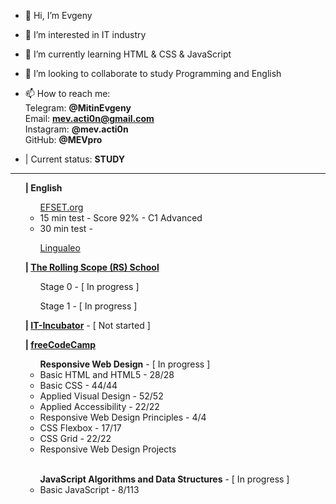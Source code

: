 - 👋 Hi, I’m Evgeny
- 👀 I’m interested in IT industry
- 🌱 I’m currently learning HTML & CSS & JavaScript
- 💞️ I’m looking to collaborate to study Programming and English
- 📫 How to reach me: 
<br>Telegram: <strong>@MitinEvgeny</strong>
<br>Email: <strong>mev.acti0n@gmail.com</strong>
<br>Instagram: <strong>@mev.acti0n</strong>
<br>GitHub: <strong>@MEVpro</strong>

- | Current status: <strong>STUDY</strong>
<hr>
<div>
    <ul><strong>| English</strong>
        <ul><a href="https://www.efset.org" target="_blank">EFSET.org</a>
            <li> 15 min test - Score 92% - C1 Advanced</li>
            <li> 30 min test - </li>
        </ul>
        <ul><a href="https://lingualeo.com" target="_blank">Lingualeo</a>
        </ul>
    </ul>
</div>

<div>
    <ul><strong>| <a href="https://rollingscopes.com" target="_blank">The Rolling Scope (RS) School</a></strong>
        <ul> Stage 0 - [ In progress ]</ul>
        <ul> Stage 1 - [ In progress ]</ul>
    </ul>
</div>

<div>
    <ul><strong>| <a href="https://it-incubator.by" target="_blank">IT-Incubator</a></strong> - [ Not started ]
    </ul>
</div>

<div>
    <ul><strong>| <a href="https://www.freecodecamp.org" target="_blank">freeCodeCamp</a></strong>
        <br>
        <ul><b>Responsive Web Design</b> - [ In progress ]
            <li> Basic HTML and HTML5 - 28/28</li>
            <li> Basic CSS - 44/44</li>
            <li> Applied Visual Design - 52/52</li>
            <li> Applied Accessibility - 22/22</li>
            <li> Responsive Web Design Principles - 4/4</li>
            <li> CSS Flexbox - 17/17</li>
            <li> CSS Grid - 22/22</li>
            <li> Responsive Web Design Projects</li>
        </ul><br>
        <ul><b>JavaScript Algorithms and Data Structures</b> - [ In progress ]
            <li> Basic JavaScript - 8/113</li>
        </ul>
    </ul>
</div>
